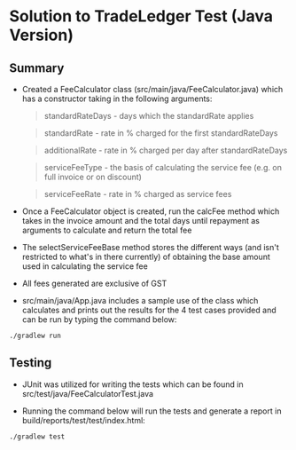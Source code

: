 # Solution to TradeLedger Test (Java Version)

## Summary

- Created a FeeCalculator class (src/main/java/FeeCalculator.java) which has a constructor taking in the following arguments:

  > standardRateDays - days which the standardRate applies

  > standardRate - rate in % charged for the first standardRateDays

  > additionalRate - rate in % charged per day after standardRateDays

  > serviceFeeType - the basis of calculating the service fee (e.g. on full invoice or on discount)

  > serviceFeeRate - rate in % charged as service fees

- Once a FeeCalculator object is created, run the calcFee method which takes in the invoice amount and the total days until repayment as arguments to calculate and return the total fee

- The selectServiceFeeBase method stores the different ways (and isn't restricted to what's in there currently) of obtaining the base amount used in calculating the service fee

- All fees generated are exclusive of GST

- src/main/java/App.java includes a sample use of the class which calculates and prints out the results for the 4 test cases provided and can be run by typing the command below:

```
./gradlew run
```

## Testing

- JUnit was utilized for writing the tests which can be found in src/test/java/FeeCalculatorTest.java

- Running the command below will run the tests and generate a report in build/reports/test/test/index.html:

```
./gradlew test
```

